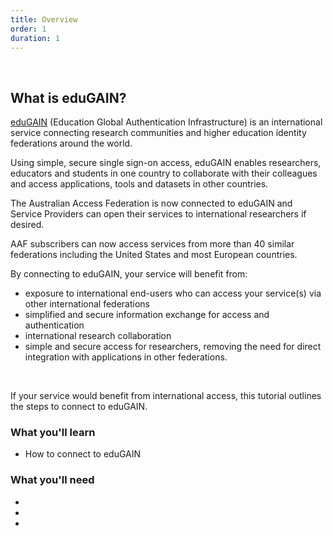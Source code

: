```yaml
---
title: Overview
order: 1
duration: 1
---
```

<br>

## What is eduGAIN?

[eduGAIN](https://edugain.org) (Education Global Authentication Infrastructure) is an international service connecting research communities and higher education identity federations around the world.

Using simple, secure single sign-on access, eduGAIN enables researchers, educators and students in one country to collaborate with their colleagues and access applications, tools and datasets in other countries. 

The Australian Access Federation is now connected to eduGAIN and Service Providers can open their services to international researchers if desired. 

AAF subscribers can now access services from more than 40 similar federations including the United States and most European countries.

By connecting to eduGAIN, your service will benefit from:

- exposure to international end-users who can access your service(s) via other international federations
- simplified and secure information exchange for access and authentication
- international research collaboration
- simple and secure access for researchers, removing the need for direct integration with applications in other federations.
<br>

If your service would benefit from international access, this tutorial outlines the steps to connect to eduGAIN.


### What you'll learn

- How to connect to eduGAIN 


### What you'll need

- 
- 
- 
